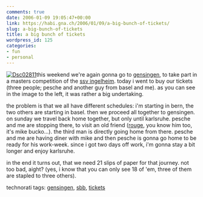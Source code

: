 ```yaml
---
comments: true
date: 2006-01-09 19:05:47+00:00
link: https://habi.gna.ch/2006/01/09/a-big-bunch-of-tickets/
slug: a-big-bunch-of-tickets
title: a big bunch of tickets
wordpress_id: 125
categories:
- fun
- personal
---
```



[![Dsc02811](https://habi.gna.ch/blog/images/DSC02811-tm.jpg)](https://habi.gna.ch/blog/images/DSC02811.jpg)this weekend we're again gonna go to [gensingen](https://flickr.com/photos/habi/sets/88024/), to take part in a masters competition of the [ssv ingelheim](http://www.ssv-ingelheim.de/). today i went to buy our tickets (three people; pesche and another guy from basel and me). as you can see in the image to the left, it was rather a big undertaking.
  
the problem is that we all have different schedules: i'm starting in bern, the two others are starting in basel. then we proceed all together to gensingen. on sunday we travel back home together, but only until karlsruhe. pesche and me are stopping there, to visit an old friend ([rouge](http://www.rouge.ch/blog/), you know him too, it's mike bucko...). the third man is directly going home from there. pesche and me are having diner with mike and then pesche is gonna go home to be ready for his work-week. since i got two days off work, i'm gonna stay a bit longer and enjoy karlsruhe.
  
in the end it turns out, that we need 21 slips of paper for that journey. not too bad, aight? (yes, i know that you can only see 18 of 'em, three of them are stapled to three others).





technorati tags: [gensingen](http://www.technorati.com/tag/gensingen), [sbb](http://www.technorati.com/tag/sbb), [tickets](http://www.technorati.com/tag/tickets)
